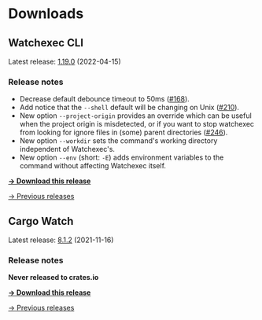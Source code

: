 # Downloads

## Watchexec CLI

Latest release: [1.19.0](./watchexec/1.19.0/index.md) (2022-04-15)

### Release notes

<ul dir="auto">
<li>Decrease default debounce timeout to 50ms (<a class="issue-link js-issue-link" data-error-text="Failed to load title" data-id="710961239" data-permission-text="Title is private" data-url="https://github.com/watchexec/watchexec/issues/168" data-hovercard-type="issue" data-hovercard-url="/watchexec/watchexec/issues/168/hovercard" href="https://github.com/watchexec/watchexec/issues/168">#168</a>).</li>
<li>Add notice that the <code>--shell</code> default will be changing on Unix (<a class="issue-link js-issue-link" data-error-text="Failed to load title" data-id="979180368" data-permission-text="Title is private" data-url="https://github.com/watchexec/watchexec/issues/210" data-hovercard-type="issue" data-hovercard-url="/watchexec/watchexec/issues/210/hovercard" href="https://github.com/watchexec/watchexec/issues/210">#210</a>).</li>
<li>New option <code>--project-origin</code> provides an override which can be useful when the project origin is misdetected, or if you want to stop watchexec from looking for ignore files in (some) parent directories (<a class="issue-link js-issue-link" data-error-text="Failed to load title" data-id="1113916874" data-permission-text="Title is private" data-url="https://github.com/watchexec/watchexec/issues/246" data-hovercard-type="issue" data-hovercard-url="/watchexec/watchexec/issues/246/hovercard" href="https://github.com/watchexec/watchexec/issues/246">#246</a>).</li>
<li>New option <code>--workdir</code> sets the command's working directory independent of Watchexec's.</li>
<li>New option <code>--env</code> (short: <code>-E</code>) adds environment variables to the command without affecting Watchexec itself.</li>
</ul>

**[→ Download this release](./watchexec/1.19.0/index.md)**

[→ Previous releases](./watchexec/index.md)

## Cargo Watch

Latest release: [8.1.2](./cargo-watch/8.1.2/index.md) (2021-11-16)

### Release notes

<p dir="auto"><strong>Never released to crates.io</strong></p>

**[→ Download this release](./cargo-watch/8.1.2/index.md)**

[→ Previous releases](./cargo-watch/index.md)

